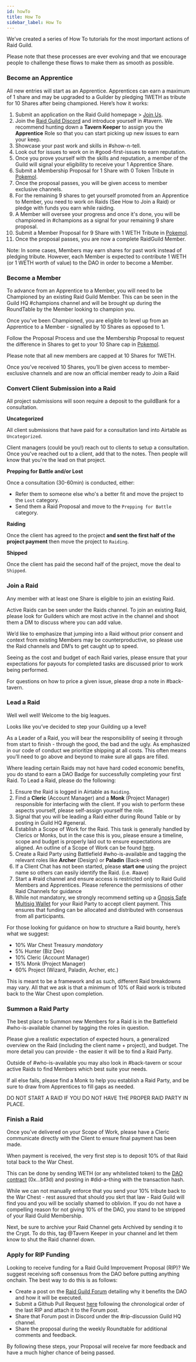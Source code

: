 ```yaml
---
id: howTo
title: How To
sidebar_label: How To
---
```


We’ve created a series of How To tutorials for the most important actions of Raid Guild.

Please note that these processes are ever evolving and that we encourage people to challenge these flows to make them as smooth as possible.

### Become an Apprentice

All new entries will start as an Apprentice. Apprentices can earn a maximum of 1 share and may be upgraded to a Guilder by pledging 1WETH as tribute for 10 Shares after being championed. Here’s how it works:

1. Submit an application on the Raid Guild homepage > [Join Us](https://raidguild.org/join).
2. Join the [Raid Guild Discord](https://discord.gg/Z2PMbXN) and introduce yourself in <span class='channels'>#tavern</span>. We recommend hunting down a **Tavern Keeper** to assign you the **Apprentice** Role so that you can start picking up new issues to earn your keep.
3. Showcase your past work and skills in <span class='channels'>#show-n-tell</span>.
4. Look out for issues to work on in <span class='channels'>#good-first-issues</span> to earn reputation.
5. Once you prove yourself with the skills and reputation, a member of the Guild will signal your eligibility to receive your 1 Apprentice Share.
6. Submit a Membership Proposal for 1 Share with 0 Token Tribute in [Pokemol](https://pokemol.com/dao/0xbeb3e32355a933501c247e2dbde6e6ca2489bf3d).
7. Once the proposal passes, you will be given access to member exclusive channels.
8. For the remaining 9 shares to get yourself promoted from an Apprentice to Member, you need to work on Raids (See How to Join a Raid) or pledge with funds you earn while raiding.
9. A Member will oversee your progress and once it's done, you will be championed in <span class='channels'>#champions</span> as a signal for your remaining 9 share proposal.
10. Submit a Member Proposal for 9 Share with 1 WETH Tribute in [Pokemol](https://pokemol.com/dao/0xbeb3e32355a933501c247e2dbde6e6ca2489bf3d).
11. Once the proposal passes, you are now a complete RaidGuild Member.

Note: In some cases, Members may earn shares for past work instead of pledging tribute. However, each Member is expected to contribute 1 WETH (or 1 WETH worth of value) to the DAO in order to become a Member.

### Become a Member

To advance from an Apprentice to a Member, you will need to be Championed by an existing Raid Guild Member. This can be seen in the Guild HQ <span class='channels'>#champions</span> channel and will be brought up during the RoundTable by the Member looking to champion you.

Once you’ve been Championed, you are eligible to level up from an Apprentice to a Member - signalled by 10 Shares as opposed to 1.

Follow the Proposal Process and use the Membership Proposal to request the difference in Shares to get to your 10 Share cap in [Pokemol](https://pokemol.com/dao/0xbeb3e32355a933501c247e2dbde6e6ca2489bf3d).

Please note that all new members are capped at 10 Shares for 1WETH.

Once you’ve received 10 Shares, you’ll be given access to member-exclusive channels and are now an official member ready to Join a Raid


### Convert Client Submission into a Raid

All project submissions will soon require a deposit to the guildBank for a consultation. 

**Uncategorized**

All client submissions that have paid for a consultation land into Airtable as `Uncategorized`.

Client managers (could be you!) reach out to clients to setup a consultation. Once you've reached out to a client, add that to the notes. Then people will know that you're the lead on that project.

**Prepping for Battle and/or Lost**

Once a consultation (30-60min) is conducted, either:

- Refer them to someone else who's a better fit and move the project to the `Lost` category. 
- Send them a Raid Proposal and move to the `Prepping for Battle` category. 

**Raiding**

Once the client has agreed to the project **and sent the first half of the project payment** then move the project to `Raiding`.

**Shipped**

Once the client has paid the second half of the project, move the deal to `Shipped`.

### Join a Raid

Any member with at least one Share is eligible to join an existing Raid.

Active Raids can be seen under the Raids channel. To join an existing Raid, please look for Guilders which are most active in the channel and shoot them a DM to discuss where you can add value.

We’d like to emphasize that jumping into a Raid without prior consent and context from existing Members may be counterproductive, so please use the Raid channels and DM’s to get caught up to speed.

Seeing as the cost and budget of each Raid varies, please ensure that your expectations for payouts for completed tasks are discussed prior to work being performed.

For questions on how to price a given issue, please drop a note in <span class='channels'>#back-tavern</span>.

### Lead a Raid

Well well well! Welcome to the big leagues.

Looks like you’ve decided to step your Guilding up a level!

As a Leader of a Raid, you will bear the responsibility of seeing it through from start to finish - through the good, the bad and the ugly. As emphasized in our code of conduct we prioritize shipping at all costs. This often means you’ll need to go above and beyond to make sure all gaps are filled.

Where leading certain Raids may not have hard coded economic benefits, you do stand to earn a DAO Badge for successfully completing your first Raid. To Lead a Raid, please do the following:

1. Ensure the Raid is logged in Airtable as `Raiding`.
2. Find a **Cleric** (Account Manager) and a **Monk** (Project Manager) responsible for interfacing with the client. If you wish to perform these aspects yourself, please self-assign yourself the role.
3. Signal that you will be leading a Raid either during Round Table or by posting in Guild HQ <span class='channels'>#general</span>.
4. Establish a Scope of Work for the Raid. This task is generally handled by Clerics or Monks, but in the case this is you, please ensure a timeline, scope and budget is properly laid out to ensure expectations are aligned. An outline of a Scope of Work can be found [here](https://github.com/raid-guild/HQ/blob/master/Templates/Proposal.md).
5. Create a Raid Party using Battlefield <span class='channels'>#who-is-available</span> and tagging the relevant roles like **Archer** (Design) or **Paladin** (Back-end)
6. If a Client Chat has not been started, please **start one** using the project name so others can easily identify the Raid. (i.e. <span class='channels'>#aave</span>)
7. Start a <span class='channels'>#raid</span> channel and ensure access is restricted only to Raid Guild Members and Apprentices. Please reference the permissions of other Raid Channels for guidance
8. While not mandatory, we strongly recommend setting up a [Gnosis Safe Multisig Wallet](https://gnosis-safe.io/) for your Raid Party to accept client payment. This ensures that funding can be allocated and distributed with consensus from all participants.

For those looking for guidance on how to structure a Raid bounty, here’s what we suggest:

-   10% War Chest Treasury _mandatory_
-   5% Hunter (Biz Dev)
-   10% Cleric (Account Manager)
-   15% Monk (Project Manager)
-   60% Project (Wizard, Paladin, Archer, etc.)

This is meant to be a framework and as such, different Raid breakdowns may vary. All that we ask is that a minimum of 10% of Raid work is tributed back to the War Chest upon completion.

### Summon a Raid Party

The best place to Summon new Members for a Raid is in the Battlefield <span class='channels'>#who-is-available</span> channel by tagging the roles in question.

Please give a realistic expectation of expected hours, a generalized overview on the Raid (including the client name + project), and budget. The more detail you can provide - the easier it will be to find a Raid Party.

Outside of <span class='channels'>#who-is-available</span> you may also look in #back-tavern or scour active Raids to find Members which best suite your needs.

If all else fails, please find a Monk to help you establish a Raid Party, and be sure to draw from Apprentices to fill gaps as needed.

DO NOT START A RAID IF YOU DO NOT HAVE THE PROPER RAID PARTY IN PLACE.

### Finish a Raid

Once you’ve delivered on your Scope of Work, please have a Cleric communicate directly with the Client to ensure final payment has been made.

When payment is received, the very first step is to deposit 10% of that Raid total back to the War Chest.

This can be done by sending WETH (or any whitelisted token) to the [DAO contract](https://etherscan.io/address/0xbeb3e32355a933501c247e2dbde6e6ca2489bf3d) (0x...bf3d) and posting in <span class='channels'>#did-a-thing</span> with the transaction hash.

While we can not manually enforce that you send your 10% tribute back to the War Chest - rest assured that should you skrt that law - Raid Guild will find you and you will be socially shamed to oblivion. If you do not have a compelling reason for not giving 10% of the DAO, you stand to be stripped of your Raid Guild Membership.

Next, be sure to archive your Raid Channel gets Archived by sending it to the Crypt. To do this, tag @Tavern Keeper in your channel and let them know to shut the Raid channel down.

### Apply for RIP Funding

Looking to receive funding for a Raid Guild Improvement Proposal (RIP)? We suggest receiving soft consensus from the DAO before putting anything onchain. The best way to do this is as follows:

-   Create a post on the [Raid Guild Forum](https://forum.raidguild.org/) detailing why it benefits the DAO and how it will be executed.
-   Submit a Github Pull Request [here](https://github.com/raid-guild/RIPs) following the chronological order of the last RIP and attach it to the Forum post.
-   Share that Forum post in Discord under the <span class='channels'>#rip-discussion</span> Guild HQ channel.
-   Share the proposal during the weekly Roundtable for additional comments and feedback.

By following these steps, your Proposal will receive far more feedback and have a much higher chance of being passed.

